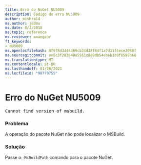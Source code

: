 ```yaml
---
title: Erro do NuGet NU5009
description: Código de erro NU5009
author: mishra14
ms.author: jodou
ms.date: 8/3/2018
ms.topic: reference
ms.reviewer: anangaur
f1_keywords:
- NU5009
ms.openlocfilehash: 8f978d3444469cb34d38f84f1a7d11f4ece3080f
ms.sourcegitcommit: ee6c3f203648a5561c809db54ebeb1d0f0598b68
ms.translationtype: MT
ms.contentlocale: pt-BR
ms.lasthandoff: 01/26/2021
ms.locfileid: "98779755"
---
```

# <a name="nuget-error-nu5009"></a>Erro do NuGet NU5009
<pre>Cannot find version of msbuild.</pre>

### <a name="issue"></a>Problema

A operação do pacote NuGet não pode localizar o MSBuild.


### <a name="solution"></a>Solução

Passe o `-MsBuildPath` comando para o pacote NuGet.

